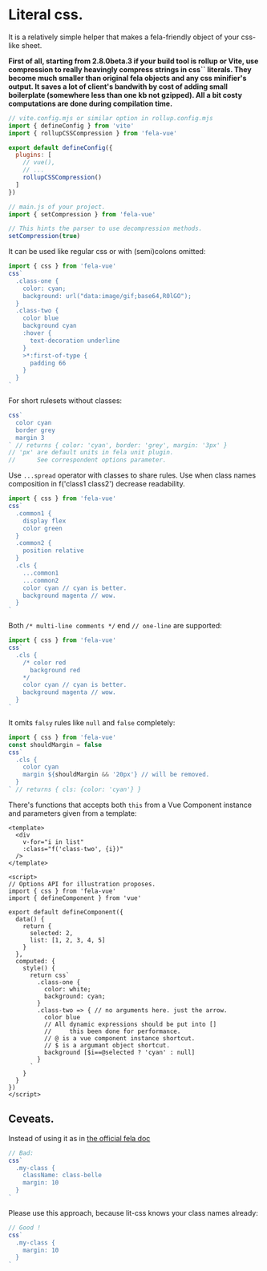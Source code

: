 
# Literal css.

It is a relatively simple helper that makes a fela-friendly object
of your css-like sheet.

**First of all, starting from 2.8.0beta.3 if your build tool is rollup or Vite,
use compression to really heavingly compress strings in css`` literals.
They become much smaller than original fela objects and any css minifier's output.
It saves a lot of client's bandwith by cost of adding small boilerplate
(somewhere less than one kb not gzipped). All a bit costy computations
are done during compilation time.**

```javascript
// vite.config.mjs or similar option in rollup.config.mjs
import { defineConfig } from 'vite'
import { rollupCSSCompression } from 'fela-vue'

export default defineConfig({
  plugins: [
    // vue(),
    // ...
    rollupCSSCompression()
  ]
})
```

```javascript
// main.js of your project.
import { setCompression } from 'fela-vue'

// This hints the parser to use decompression methods.
setCompression(true)
```

It can be used like regular css or with (semi)colons omitted:

```javascript
import { css } from 'fela-vue'
css`
  .class-one {
    color: cyan;
    background: url("data:image/gif;base64,R0lGO");
  }
  .class-two {
    color blue
    background cyan
    :hover {
      text-decoration underline
    }
    >*:first-of-type {
      padding 66
    }
  }
`
```

For short rulesets without classes:

```javascript
css`
  color cyan
  border grey
  margin 3
` // returns { color: 'cyan', border: 'grey', margin: '3px' }
// 'px' are default units in fela unit plugin.
//      See correspondent options parameter.
```

Use `...spread` operator with classes to share rules.
Use when class names composition in f('class1 class2') decrease readability.

```javascript
import { css } from 'fela-vue'
css`
  .common1 {
    display flex
    color green
  }
  .common2 {
    position relative
  }
  .cls {
    ...common1
    ...common2
    color cyan // cyan is better.
    background magenta // wow.
  }
`
```

Both `/* multi-line comments */` end `// one-line` are supported:

```javascript
import { css } from 'fela-vue'
css`
  .cls {
    /* color red
      background red
    */
    color cyan // cyan is better.
    background magenta // wow.
  }
`
```

It omits `falsy` rules like `null` and `false` completely:

```javascript
import { css } from 'fela-vue'
const shouldMargin = false
css`
  .cls {
    color cyan
    margin ${shouldMargin && '20px'} // will be removed.
  }
` // returns { cls: {color: 'cyan'} }
```

There's functions that accepts both `this` from a Vue Component instance
and parameters given from a template:

```vue
<template>
  <div
    v-for="i in list"
    :class="f('class-two', {i})"
  />
</template>

<script>
// Options API for illustration proposes.
import { css } from 'fela-vue'
import { defineComponent } from 'vue'

export default defineComponent({
  data() {
    return {
      selected: 2,
      list: [1, 2, 3, 4, 5]
    }
  },
  computed: {
    style() {
      return css`
        .class-one {
          color: white;
          background: cyan;
        }
        .class-two => { // no arguments here. just the arrow.
          color blue
          // All dynamic expressions should be put into []
          //     this been done for performance.
          // @ is a vue component instance shortcut.
          // $ is a argumant object shortcut. 
          background [$i==@selected ? 'cyan' : null]
        }
      `
    }
  }
})
</script>
```

## Ceveats.

Instead of using it as in [the official fela doc](https://github.com/rofrischmann/fela/tree/master/packages/fela-monolithic)

```javascript
// Bad:
css`
  .my-class {
    className: class-belle
    margin: 10
  }
`
```

Please use this approach, because lit-css knows your class names already:
```javascript
// Good !
css`
  .my-class {
    margin: 10
  }
`
```